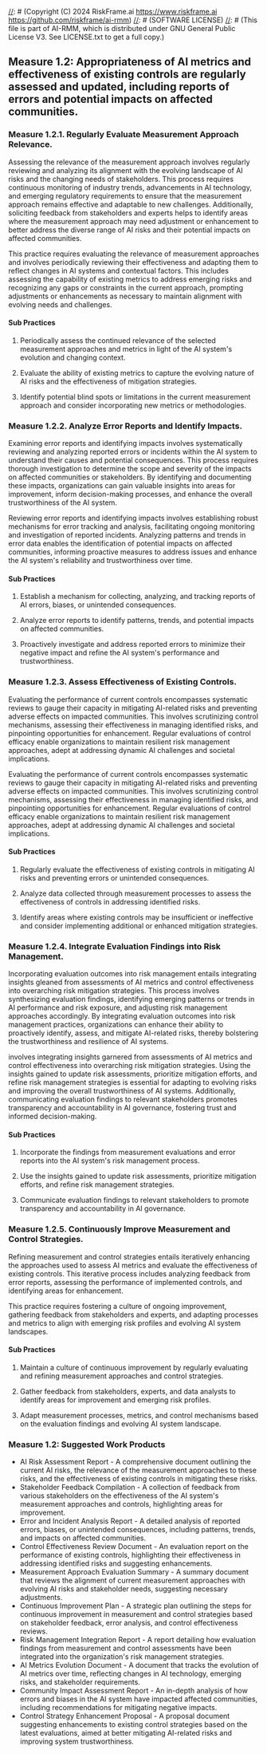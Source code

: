 [//]: # (COPYRIGHT)
[//]: # (RiskFrame.ai - AI Risk Management and Resilience Framework)
[//]: # (Copyright (C) 2024 RiskFrame.ai https://www.riskframe.ai https://github.com/riskframe/ai-rmm)
[//]: # (SOFTWARE LICENSE)
[//]: # (This file is part of AI-RMM, which is distributed under GNU General Public License V3. See LICENSE.txt to get a full copy.)
    
## Measure 1.2: Appropriateness of AI metrics and effectiveness of existing controls are regularly assessed and updated, including reports of errors and potential impacts on affected communities.

### Measure 1.2.1. Regularly Evaluate Measurement Approach Relevance.

Assessing the relevance of the measurement approach involves regularly reviewing and analyzing its alignment with the evolving landscape of AI risks and the changing needs of stakeholders. This process requires continuous monitoring of industry trends, advancements in AI technology, and emerging regulatory requirements to ensure that the measurement approach remains effective and adaptable to new challenges. Additionally, soliciting feedback from stakeholders and experts helps to identify areas where the measurement approach may need adjustment or enhancement to better address the diverse range of AI risks and their potential impacts on affected communities.

This practice requires evaluating the relevance of measurement approaches and involves periodically reviewing their effectiveness and adapting them to reflect changes in AI systems and contextual factors. This includes assessing the capability of existing metrics to address emerging risks and recognizing any gaps or constraints in the current approach, prompting adjustments or enhancements as necessary to maintain alignment with evolving needs and challenges.

#### Sub Practices

1. Periodically assess the continued relevance of the selected measurement approaches and metrics in light of the AI system's evolution and changing context.

2. Evaluate the ability of existing metrics to capture the evolving nature of AI risks and the effectiveness of mitigation strategies.

3. Identify potential blind spots or limitations in the current measurement approach and consider incorporating new metrics or methodologies.

### Measure 1.2.2. Analyze Error Reports and Identify Impacts.

Examining error reports and identifying impacts involves systematically reviewing and analyzing reported errors or incidents within the AI system to understand their causes and potential consequences. This process requires thorough investigation to determine the scope and severity of the impacts on affected communities or stakeholders. By identifying and documenting these impacts, organizations can gain valuable insights into areas for improvement, inform decision-making processes, and enhance the overall trustworthiness of the AI system.

Reviewing error reports and identifying impacts involves establishing robust mechanisms for error tracking and analysis, facilitating ongoing monitoring and investigation of reported incidents. Analyzing patterns and trends in error data enables the identification of potential impacts on affected communities, informing proactive measures to address issues and enhance the AI system's reliability and trustworthiness over time.

#### Sub Practices

1. Establish a mechanism for collecting, analyzing, and tracking reports of AI errors, biases, or unintended consequences.

2. Analyze error reports to identify patterns, trends, and potential impacts on affected communities.

3. Proactively investigate and address reported errors to minimize their negative impact and refine the AI system's performance and trustworthiness.

### Measure 1.2.3. Assess Effectiveness of Existing Controls.

Evaluating the performance of current controls encompasses systematic reviews to gauge their capacity in mitigating AI-related risks and preventing adverse effects on impacted communities. This involves scrutinizing control mechanisms, assessing their effectiveness in managing identified risks, and pinpointing opportunities for enhancement. Regular evaluations of control efficacy enable organizations to maintain resilient risk management approaches, adept at addressing dynamic AI challenges and societal implications.

Evaluating the performance of current controls encompasses systematic reviews to gauge their capacity in mitigating AI-related risks and preventing adverse effects on impacted communities. This involves scrutinizing control mechanisms, assessing their effectiveness in managing identified risks, and pinpointing opportunities for enhancement. Regular evaluations of control efficacy enable organizations to maintain resilient risk management approaches, adept at addressing dynamic AI challenges and societal implications.

#### Sub Practices

1. Regularly evaluate the effectiveness of existing controls in mitigating AI risks and preventing errors or unintended consequences.

2. Analyze data collected through measurement processes to assess the effectiveness of controls in addressing identified risks.

3. Identify areas where existing controls may be insufficient or ineffective and consider implementing additional or enhanced mitigation strategies.

### Measure 1.2.4. Integrate Evaluation Findings into Risk Management.

Incorporating evaluation outcomes into risk management entails integrating insights gleaned from assessments of AI metrics and control effectiveness into overarching risk mitigation strategies. This process involves synthesizing evaluation findings, identifying emerging patterns or trends in AI performance and risk exposure, and adjusting risk management approaches accordingly. By integrating evaluation outcomes into risk management practices, organizations can enhance their ability to proactively identify, assess, and mitigate AI-related risks, thereby bolstering the trustworthiness and resilience of AI systems.

involves integrating insights garnered from assessments of AI metrics and control effectiveness into overarching risk mitigation strategies. Using the insights gained to update risk assessments, prioritize mitigation efforts, and refine risk management strategies is essential for adapting to evolving risks and improving the overall trustworthiness of AI systems. Additionally, communicating evaluation findings to relevant stakeholders promotes transparency and accountability in AI governance, fostering trust and informed decision-making.

#### Sub Practices

1. Incorporate the findings from measurement evaluations and error reports into the AI system's risk management process.

2. Use the insights gained to update risk assessments, prioritize mitigation efforts, and refine risk management strategies.

3. Communicate evaluation findings to relevant stakeholders to promote transparency and accountability in AI governance.

### Measure 1.2.5. Continuously Improve Measurement and Control Strategies.

Refining measurement and control strategies entails iteratively enhancing the approaches used to assess AI metrics and evaluate the effectiveness of existing controls. This iterative process includes analyzing feedback from error reports, assessing the performance of implemented controls, and identifying areas for enhancement. 

This practice requires fostering a culture of ongoing improvement, gathering feedback from stakeholders and experts, and adapting processes and metrics to align with emerging risk profiles and evolving AI system landscapes.

#### Sub Practices

1. Maintain a culture of continuous improvement by regularly evaluating and refining measurement approaches and control strategies.

2. Gather feedback from stakeholders, experts, and data analysts to identify areas for improvement and emerging risk profiles.

3. Adapt measurement processes, metrics, and control mechanisms based on the evaluation findings and evolving AI system landscape.

### Measure 1.2: Suggested Work Products

* AI Risk Assessment Report - A comprehensive document outlining the current AI risks, the relevance of the measurement approaches to these risks, and the effectiveness of existing controls in mitigating these risks.
* Stakeholder Feedback Compilation - A collection of feedback from various stakeholders on the effectiveness of the AI system's measurement approaches and controls, highlighting areas for improvement.
* Error and Incident Analysis Report - A detailed analysis of reported errors, biases, or unintended consequences, including patterns, trends, and impacts on affected communities.
* Control Effectiveness Review Document - An evaluation report on the performance of existing controls, highlighting their effectiveness in addressing identified risks and suggesting enhancements.
* Measurement Approach Evaluation Summary - A summary document that reviews the alignment of current measurement approaches with evolving AI risks and stakeholder needs, suggesting necessary adjustments.
* Continuous Improvement Plan - A strategic plan outlining the steps for continuous improvement in measurement and control strategies based on stakeholder feedback, error analysis, and control effectiveness reviews.
* Risk Management Integration Report - A report detailing how evaluation findings from measurement and control assessments have been integrated into the organization's risk management strategies.
* AI Metrics Evolution Document - A document that tracks the evolution of AI metrics over time, reflecting changes in AI technology, emerging risks, and stakeholder requirements.
* Community Impact Assessment Report - An in-depth analysis of how errors and biases in the AI system have impacted affected communities, including recommendations for mitigating negative impacts.
* Control Strategy Enhancement Proposal - A proposal document suggesting enhancements to existing control strategies based on the latest evaluations, aimed at better mitigating AI-related risks and improving system trustworthiness.
